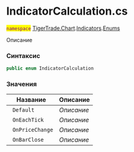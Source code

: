 
# IndicatorCalculation.cs
<mark style="color:purple;">`namespace`</mark> [TigerTrade.Chart](../../../../../TigerTrade.Chart.md).[Indicators](../../../../../TigerTrade.Chart/Indicators.md).[Enums](../../../../../TigerTrade.Chart/Indicators/Enums.md)



Описание

### Синтаксис
```csharp
public enum IndicatorCalculation
```


### Значения
| Название | Описание |
| --- | --- |
| ` Default` | *Описание* |
| ` OnEachTick` | *Описание* |
| ` OnPriceChange` | *Описание* |
| ` OnBarClose` | *Описание* |



